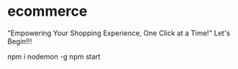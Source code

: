 # ecommerce
"Empowering Your Shopping Experience, One Click at a Time!"
Let's Begin!!!

npm i nodemon -g
npm start

